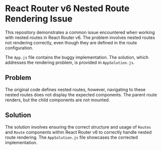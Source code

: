 # React Router v6 Nested Route Rendering Issue

This repository demonstrates a common issue encountered when working with nested routes in React Router v6.  The problem involves nested routes not rendering correctly, even though they are defined in the route configuration.

The `App.js` file contains the buggy implementation.  The solution, which addresses the rendering problem, is provided in `AppSolution.js`.

## Problem

The original code defines nested routes, however, navigating to these nested routes does not display the expected components.  The parent route renders, but the child components are not mounted. 

## Solution

The solution involves ensuring the correct structure and usage of `Routes` and `Route` components within React Router v6 to correctly handle nested route rendering.  The `AppSolution.js` file showcases the corrected implementation.